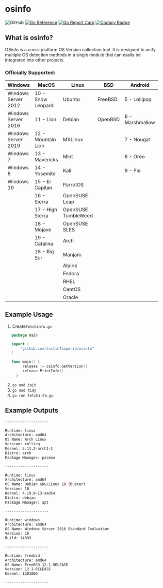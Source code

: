 # osinfo

![GitHub](https://img.shields.io/github/license/JustinTimperio/osinfo)
[![Go Reference](https://pkg.go.dev/badge/github.com/JustinTimperio/osinfo.svg)](https://pkg.go.dev/github.com/JustinTimperio/osinfo)
[![Go Report Card](https://goreportcard.com/badge/github.com/JustinTimperio/osinfo)](https://goreportcard.com/report/github.com/JustinTimperio/osinfo)
[![Codacy Badge](https://app.codacy.com/project/badge/Grade/30b01ce21f514d46ab3d47b5c371fa38)](https://www.codacy.com/gh/JustinTimperio/osinfo/dashboard?utm_source=github.com&amp;utm_medium=referral&amp;utm_content=JustinTimperio/osinfo&amp;utm_campaign=Badge_Grade)

## What is osinfo?
OSinfo is a cross-platform OS Version collection tool. It is designed to unify multiple OS detection methods in a single module that can easily be integrated into other projects. 

### Officially Supported:

| Windows             | MacOS              | Linux               | BSD     | Android         | IOS    |
|---------------------|--------------------|---------------------|---------|-----------------|--------|
| Windows Server 2012 | 10 - Snow Leopard  | Ubuntu              | FreeBSD | 5 - Lollipop    | IOS 10 |
| Windows Server 2016 | 11 - Lion          | Debian              | OpenBSD | 6 - Marshmallow | IOS 11 |
| Windows Server 2019 | 12 - Mountain Lion | MXLinux             |         | 7 - Nougat      | IOS 12 |
| Windows 7           | 13 - Mavericks     | Mint                |         | 8 - Oreo        | IOS 13 |
| Windows 8           | 14 - Yosemite      | Kali                |         | 9 - Pie         | IOS 14 |
| Windows 10          | 15 - El Capitan    | ParrotOS            |         |                 |        |
|                     | 16 - Sierra        | OpenSUSE Leap       |         |                 |        |
|                     | 17 - High Sierra   | OpenSUSE TumbleWeed |         |                 |        |
|                     | 18 - Mojave        | OpenSUSE SLES       |         |                 |        |
|                     | 19 - Catalina      | Arch                |         |                 |        |
|                     | 18 - Big Sur       | Manjaro             |         |                 |        |
|                     |                    | Alpine              |         |                 |        |
|                     |                    | Fedora              |         |                 |        |
|                     |                    | RHEL                |         |                 |        |
|                     |                    | CentOS              |         |                 |        |
|                     |                    | Oracle              |         |                 |        |


## Example Usage
 1. Create`fetchinfo.go`
```go
   package main

   import (
	   "github.com/JustinTimperio/osinfo"
   )

   func main() {
		release := osinfo.GetVersion()
		release.PrintInfo()
	 }
```
 2. `go mod init`
 3. `go mod tidy`
 4. `go run fetchinfo.go`

## Example Outputs
```sh
--------------------

Runtime: linux
Architecture: amd64
OS Name: Arch Linux
Version: rolling
Kernel: 5.11.2-arch1-1
Distro: arch
Package Manager: pacman

--------------------

Runtime: linux
Architecture: amd64
OS Name: Debian GNU/Linux 10 (buster)
Version: 10
Kernel: 4.19.0-13-amd64
Distro: debian
Package Manager: apt

--------------------

Runtime: windows
Architecture: amd64
OS Name: Windows Server 2016 Standard Evaluation
Version: 10
Build: 14393

--------------------

Runtime: freebsd
Architecture: amd64
OS Name: FreeBSD 12.1-RELEASE
Version: 12.1-RELEASE
Kernel: 1201000

--------------------
```
